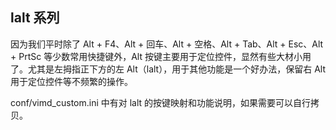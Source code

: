 ## lalt 系列

因为我们平时除了 Alt + F4、Alt + 回车、Alt + 空格、Alt + Tab、Alt + Esc、Alt + PrtSc 等少数常用快捷键外，Alt 按键主要用于定位控件，显然有些大材小用了。尤其是左拇指正下方的左 Alt（lalt），用于其他功能是一个好办法，保留右 Alt 用于定位控件等不频繁的操作。

conf/vimd_custom.ini 中有对 lalt 的按键映射和功能说明，如果需要可以自行拷贝。